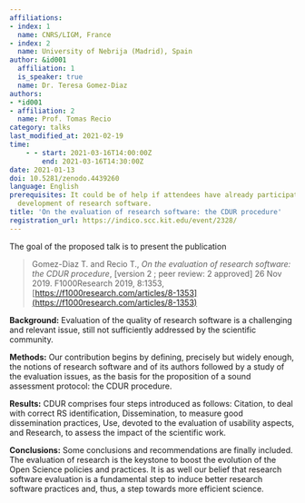 ```yaml
---
affiliations:
- index: 1
  name: CNRS/LIGM, France
- index: 2
  name: University of Nebrija (Madrid), Spain
author: &id001
  affiliation: 1
  is_speaker: true
  name: Dr. Teresa Gomez-Diaz
authors:
- *id001
- affiliation: 2
  name: Prof. Tomas Recio
category: talks
last_modified_at: 2021-02-19
time:
    - - start: 2021-03-16T14:00:00Z
        end: 2021-03-16T14:30:00Z
date: 2021-01-13
doi: 10.5281/zenodo.4439260
language: English
prerequisites: It could be of help if attendees have already participated  in the
  development of research software.
title: 'On the evaluation of research software: the CDUR procedure'
registration_url: https://indico.scc.kit.edu/event/2328/
---
```


The goal of the proposed talk is to present the publication

> Gomez-Diaz T. and Recio T.,
> _On the evaluation of research software: the CDUR procedure_,
> [version 2 ; peer review: 2 approved] 26 Nov 2019.
> F1000Research 2019, 8:1353,
> [https://f1000research.com/articles/8-1353](https://f1000research.com/articles/8-1353)

**Background:** Evaluation of the quality of research software is a
challenging and relevant issue, still not sufficiently addressed by the
scientific community.

**Methods:** Our contribution begins by defining, precisely but widely
enough, the notions of research software and of its authors followed by
a study of the evaluation issues, as the basis for the proposition of a
sound assessment protocol: the CDUR procedure.

**Results:** CDUR comprises four steps introduced as follows: Citation, to
deal with correct RS identification, Dissemination, to measure good
dissemination practices, Use, devoted to the evaluation of usability
aspects, and Research, to assess the impact of the scientific work.

**Conclusions:** Some conclusions and recommendations are finally included.
The evaluation of research is the keystone to boost the evolution of the
Open Science policies and practices.  It is as well our belief that
research software evaluation is a fundamental step to induce better
research software practices and, thus, a step towards more efficient
science.
